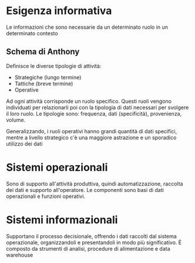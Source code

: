 # Esigenza informativa
Le informazioni che sono necessarie da un determinato ruolo in un determinato contesto
## Schema di Anthony
Definisce le diverse tipologie di attività:
- Strategiche (lungo termine)
- Tattiche (breve termine)
- Operative

Ad ogni attività corrisponde un ruolo specifico. Questi ruoli vengono individuati per relazionarli poi con la tipologia di dati necessari per svolgere il loro ruolo.
Le tipologie sono: frequenza, dati (specificità), provenienza, volume.

Generalizzando, i ruoli operativi hanno grandi quantità di dati specifici, mentre a livello strategico c'è una maggiore astrazione e un sporadico utilizzo dei dati
# Sistemi operazionali
Sono di supporto all'attività produttiva, quindi automatizzazione, raccolta dei dati e supporto all'operatore.
Le componenti sono basi di dati operazionali e funzioni operativi.

# Sistemi informazionali
Supportano il processo decisionale, offrendo i dati raccolti dal sistema operazionale, organizzandoli e presentandoli in modo più significativo.
È composto da strumenti di analisi, procedure di alimentazione e data warehouse